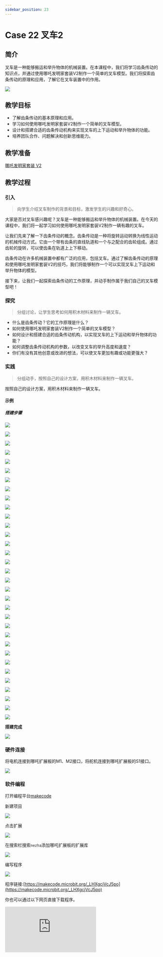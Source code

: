 ```yaml
---
sidebar_position: 23
---
```


# Case 22 叉车2

## 简介

叉车是一种能够搬运和举升物体的机械装置。在本课程中，我们将学习齿条传动的知识点，并通过使用哪吒发明家套装V2制作一个简单的叉车模型。我们将探索齿条传动的原理和应用，了解它在叉车装置中的作用。

![](./images/nezha-inventors-kit-v2-case-22-01.png)


## 教学目标

- 了解齿条传动的基本原理和应用。
- 学习如何使用哪吒发明家套装V2制作一个简单的叉车模型。
- 设计和搭建合适的齿条传动机构来实现叉车的上下运动和举升物体的功能。
- 培养团队合作、问题解决和创新思维能力。


## 教学准备

[哪吒发明家套装 V2](https://www.elecfreaks.com/nezha-inventor-s-kit-v2-for-micro-bit.html)


## 教学过程

### 引入

>向学生介绍叉车制作的背景和目标，激发学生的兴趣和好奇心。

大家是否对叉车感兴趣呢？叉车是一种能够搬运和举升物体的机械装置。在今天的课程中，我们将一起学习如何使用哪吒发明家套装V2制作一辆有趣的叉车。

让我们先来了解一下齿条传动的概念。齿条传动是一种将旋转运动转换为线性运动的机械传动方式。它由一个带有齿条的直线轨道和一个与之配合的齿轮组成。通过齿轮的旋转，可以使齿条在轨道上上下移动。

齿条传动在许多机械装置中都有广泛的应用，包括叉车。通过了解齿条传动的原理和使用哪吒发明家套装V2的技巧，我们将能够制作一个可以实现叉车上下运动和举升物体的模型。

接下来，让我们一起探索齿条传动的工作原理，并动手制作属于我们自己的叉车模型吧！

### 探究

>分组讨论，让学生思考如何用积木材料来制作一辆叉车。

- 什么是齿条传动？它的工作原理是什么？
- 如何使用哪吒发明家套装V2制作一个简单的叉车模型？
- 如何设计和搭建合适的齿条传动机构，以实现叉车的上下运动和举升物体的功能？
- 如何调整齿条传动机构的参数，以改变叉车的举升高度和速度？
- 你们有没有其他创意或改进的想法，可以使叉车更加有趣或功能更强大？

### 实践

>分组动手，按照自己的设计方案，用积木材料来制作一辆叉车。

按照自己的设计方案，用积木材料来制作一辆叉车。

#### 示例

##### 搭建步骤

![](./images/nezha-inventors-kit-v2-step-22-01.png)

![](./images/nezha-inventors-kit-v2-step-22-02.png)

![](./images/nezha-inventors-kit-v2-step-22-03.png)

![](./images/nezha-inventors-kit-v2-step-22-04.png)

![](./images/nezha-inventors-kit-v2-step-22-05.png)

![](./images/nezha-inventors-kit-v2-step-22-06.png)

![](./images/nezha-inventors-kit-v2-step-22-07.png)

![](./images/nezha-inventors-kit-v2-step-22-08.png)

![](./images/nezha-inventors-kit-v2-step-22-09.png)

![](./images/nezha-inventors-kit-v2-step-22-10.png)

![](./images/nezha-inventors-kit-v2-step-22-11.png)

![](./images/nezha-inventors-kit-v2-step-22-12.png)

![](./images/nezha-inventors-kit-v2-step-22-13.png)

![](./images/nezha-inventors-kit-v2-step-22-14.png)

![](./images/nezha-inventors-kit-v2-step-22-15.png)

![](./images/nezha-inventors-kit-v2-step-22-16.png)

![](./images/nezha-inventors-kit-v2-step-22-17.png)

![](./images/nezha-inventors-kit-v2-step-22-18.png)

![](./images/nezha-inventors-kit-v2-step-22-19.png)

![](./images/nezha-inventors-kit-v2-step-22-20.png)

![](./images/nezha-inventors-kit-v2-step-22-21.png)

![](./images/nezha-inventors-kit-v2-step-22-22.png)

![](./images/nezha-inventors-kit-v2-step-22-23.png)

![](./images/nezha-inventors-kit-v2-step-22-24.png)

![](./images/nezha-inventors-kit-v2-step-22-25.png)

![](./images/nezha-inventors-kit-v2-step-22-26.png)

![](./images/nezha-inventors-kit-v2-step-22-27.png)

![](./images/nezha-inventors-kit-v2-step-22-28.png)

![](./images/nezha-inventors-kit-v2-step-22-29.png)

![](./images/nezha-inventors-kit-v2-step-22-30.png)

![](./images/nezha-inventors-kit-v2-step-22-31.png)

![](./images/nezha-inventors-kit-v2-step-22-32.png)

![](./images/nezha-inventors-kit-v2-step-22-33.png)

**搭建完成**

![](./images/nezha-inventors-kit-v2-case-22-01.png)

### 硬件连接

将电机连接到哪吒扩展板的M1、M2接口，将舵机连接到哪吒扩展板的S1接口。

![](./images/nezha-inventors-kit-v2-case-24-02.png)

### 软件编程

打开编程平台[makecode](https://makecode.microbit.org/#)

新建项目

![](./images/nezha-inventors-kit-v2-case-19-03.png)

点击扩展

![](./images/nezha-inventors-kit-v2-case-19-04.png)


在搜索栏搜索`nezha`添加哪吒扩展板的扩展库

![](./images/nezha-inventors-kit-v2-case-19-06.png)

编写程序

![](./images/nezha-inventors-kit-v2-case-22-07.png)


程序链接:[https://makecode.microbit.org/_LHXgcjVcJ5po](https://makecode.microbit.org/_LHXgcjVcJ5po)

你也可以通过以下网页直接下载程序。

<div
    style={{
        position: 'relative',
        paddingBottom: '60%',
        overflow: 'hidden',
    }}
>
    <iframe
        src="https://makecode.microbit.org/_LHXgcjVcJ5po"
        frameborder="0"
        sandbox="allow-popups allow-forms allow-scripts allow-same-origin"
        style={{
            position: 'absolute',
            width: '100%',
            height: '100%',
        }}
    />
</div>




## 展示

>分组展示，尝试制作遥控叉车，比较各组的成果和效果。

#### 示例案例效果

按下micro:bit上的A键，叉车向前行驶并叉起物体，按下micro:bit上的B键，叉车转向行驶并放下物体。

![](./images/nezha-inventors-kit-v2-case-22.gif)

### 反思

>分组分享，让每组的学生分享自己的制作过程和心得，总结自己遇到的问题和解决办法，评价自己的优点和不足。
